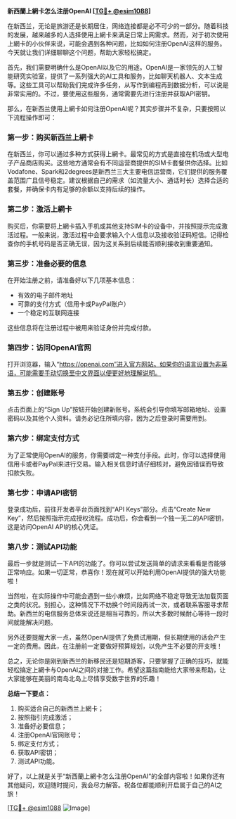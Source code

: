 **新西蘭上網卡怎么注册OpenAI [[TG💪+ @esim1088](https://t.me/s/esim1088)]**

在新西兰，无论是旅游还是长期居住，网络连接都是必不可少的一部分。随着科技的发展，越来越多的人选择使用上網卡来满足日常上网需求。然而，对于初次使用上網卡的小伙伴来说，可能会遇到各种问题，比如如何注册OpenAI这样的服务。今天就让我们详细聊聊这个问题，帮助大家轻松搞定。

首先，我们需要明确什么是OpenAI以及它的用途。OpenAI是一家领先的人工智能研究实验室，提供了一系列强大的AI工具和服务，比如聊天机器人、文本生成等。这些工具可以帮助我们完成许多任务，从写作到编程再到数据分析，可以说是非常实用的。不过，要使用这些服务，通常需要先进行注册并获取API密钥。

那么，在新西兰使用上網卡如何注册OpenAI呢？其实步骤并不复杂，只要按照以下流程操作即可：

### **第一步：购买新西兰上網卡**
在新西兰，你可以通过多种方式获得上網卡。最常见的方式是直接在机场或大型电子产品商店购买。这些地方通常会有不同运营商提供的SIM卡套餐供你选择。比如Vodafone、Spark和2degrees是新西兰三大主要电信运营商，它们提供的服务覆盖范围广且信号稳定。建议根据自己的需求（如流量大小、通话时长）选择合适的套餐，并确保卡内有足够的余额以支持后续的操作。

### **第二步：激活上網卡**
购买后，你需要将上網卡插入手机或其他支持SIM卡的设备中，并按照提示完成激活过程。一般来说，激活过程中会要求输入个人信息以及接收验证码短信。记得检查你的手机号码是否正确无误，因为这关系到后续能否顺利接收到重要通知。

### **第三步：准备必要的信息**
在开始注册之前，请准备好以下几项基本信息：
- 有效的电子邮件地址
- 可靠的支付方式（信用卡或PayPal账户）
- 一个稳定的互联网连接

这些信息将在注册过程中被用来验证身份并完成付款。

### **第四步：访问OpenAI官网**
打开浏览器，输入“https://openai.com”进入官方网站。如果你的语言设置为非英语，可能需要手动切换至中文界面以便更好地理解说明。

### **第五步：创建账号**
点击页面上的“Sign Up”按钮开始创建新账号。系统会引导你填写邮箱地址、设置密码以及其他个人资料。请务必记住所填内容，因为之后登录时需要用到。

### **第六步：绑定支付方式**
为了正常使用OpenAI的服务，你需要绑定一种支付手段。此时，你可以选择使用信用卡或者PayPal来进行交易。输入相关信息时请仔细核对，避免因错误而导致扣款失败。

### **第七步：申请API密钥**
登录成功后，前往开发者平台页面找到“API Keys”部分。点击“Create New Key”，然后按照指示完成授权流程。成功后，你会看到一个独一无二的API密钥，这是访问OpenAI API的核心凭证。

### **第八步：测试API功能**
最后一步就是测试一下API的功能了。你可以尝试发送简单的请求来看看是否能够正常响应。如果一切正常，恭喜你！现在就可以开始利用OpenAI提供的强大功能啦！

当然啦，在实际操作中可能会遇到一些小麻烦，比如网络不稳定导致无法加载页面之类的状况。别担心，这种情况下不妨换个时间段再试一次，或者联系客服寻求帮助。新西兰的电信服务总体来说还是相当可靠的，所以大多数时候耐心等待一段时间就能解决问题。

另外还要提醒大家一点，虽然OpenAI提供了免费试用期，但长期使用的话会产生一定的费用。因此，在注册前一定要做好预算规划，以免产生不必要的开支哦！

总之，无论你是刚到新西兰的新移民还是短期游客，只要掌握了正确的技巧，就能轻松搞定上網卡与OpenAI之间的对接工作。希望这篇指南能给大家带来帮助，让大家能够在美丽的南岛北岛上尽情享受数字世界的乐趣！

**总结一下要点：**
1. 购买适合自己的新西兰上網卡；
2. 按照指引完成激活；
3. 准备好必要信息；
4. 注册OpenAI官网账号；
5. 绑定支付方式；
6. 获取API密钥；
7. 测试API功能。

好了，以上就是关于“新西蘭上網卡怎么注册OpenAI”的全部内容啦！如果你还有其他疑问，欢迎随时提问，我会尽力解答。祝各位都能顺利开启属于自己的AI之旅！

[[TG💪+ @esim1088](https://t.me/s/esim1088) ![Image](https://i.postimg.cc/4NQfJmqS/Snipaste-2025-05-13-00-14-12.png)]